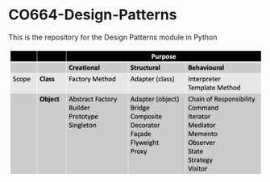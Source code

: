 # CO664-Design-Patterns

This is the repository for the Design Patterns module in Python

![DPs](https://github.com/NicholasDay1992/CO664-Design-Patterns/blob/main/images/DP%20Categories.jpg)
